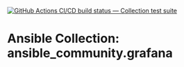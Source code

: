 [![GitHub Actions CI/CD build status — Collection test suite](https://github.com/ansible-collection-migration/ansible_community.grafana/workflows/Collection%20test%20suite/badge.svg?branch=master)](https://github.com/ansible-collection-migration/ansible_community.grafana/actions?query=workflow%3A%22Collection%20test%20suite%22)

Ansible Collection: ansible_community.grafana
=================================================